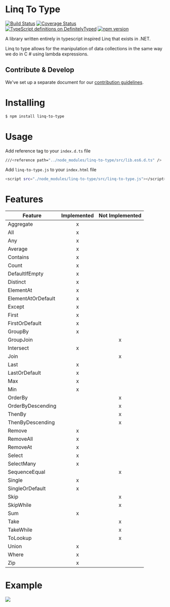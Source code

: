 # Linq To Type
[![Build Status](https://travis-ci.org/nicolastakashi/linq-to-type.svg?branch=master)](https://travis-ci.org/nicolastakashi/linq-to-type)
[![Coverage Status](https://coveralls.io/repos/github/nicolastakashi/linq-to-type/badge.svg?branch=master)](https://coveralls.io/github/nicolastakashi/linq-to-type?branch=master)
[![TypeScript definitions on DefinitelyTyped](http://definitelytyped.org/badges/standard.svg)](http://definitelytyped.org)
[![npm version](https://badge.fury.io/js/linq-to-type.svg)](https://badge.fury.io/js/linq-to-type)

A library written entirely in typescript inspired Linq that exists in .NET.

Linq to type allows for the manipulation of data collections in the same way we do in C # using lambda expressions.

Contribute & Develop
--------------------

We've set up a separate document for our [contribution guidelines](https://github.com/nicolastakashi/linq-to-type/blob/master/CONTRIBUTING.md).

# Installing
```sh
$ npm install linq-to-type
```

# Usage
Add reference tag to your `index.d.ts`  file
``` sh
///<reference path="../node_modules/linq-to-type/src/lib.es6.d.ts" />
```

Add `linq-to-type.js` to your `index.html` file
``` sh
<script src="./node_modules/linq-to-type/src/linq-to-type.js"></script>
```
# Features

| Feature               | Implemented           | Not Implemented  |
| ----------------------|:---------------------:|:----------------:|
|Aggregate              |x                      |                  |	
|All                    |x                      |                  |	
|Any                    |x                      |                  |	
|Average	              |x                      |                  |	
|Contains	              |x                      |                  |	
|Count	                |x                      |                  |	
|DefaultIfEmpty	        |x                      |                  |
|Distinct	              |x                      |                  |	
|ElementAt	            |x                      |                  |	
|ElementAtOrDefault		  |x                      |                  |
|Except	                |x                      |                  |	
|First	                |x                      |                  |	
|FirstOrDefault	        |x                      |                  |	
|GroupBy		            |x                      |                  |
|GroupJoin		          |                       |x                 |
|Intersect		          |x                      |                  |
|Join		                |                       |x                 |
|Last	                  |x                      |                  |	
|LastOrDefault		      |x                      |                  |
|Max	                  |x                      |                  |	
|Min	                  |x                      |                  |	
|OrderBy		            |                       |x                 |
|OrderByDescending		  |                       |x                 |
|ThenBy		              |                       |x                 |
|ThenByDescending		    |                       |x                 |
|Remove	                |x                      |                  |	
|RemoveAll	            |x                      |                  |	
|RemoveAt	              |x                      |                  |	
|Select	                |x                      |                  |	
|SelectMany		          |x                      |                  |
|SequenceEqual		      |                       |x                 |
|Single	                |x                      |                  |	
|SingleOrDefault	      |x                      |                  |	
|Skip		                |                       |x                 |
|SkipWhile		          |                       |x                 |
|Sum	                  |x                      |                  |	
|Take		                |                       |x                 |
|TakeWhile		          |                       |x                 |
|ToLookup		            |                       |x                 |
|Union		              |x                      |                  |
|Where	                |x                      |                  |	
|Zip		                |x                       |                 |

# Example
![](http://i.giphy.com/l3vReLmFRdZELIPVm.gif)

